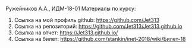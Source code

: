 Ружейников А.А., ИДМ-18-01
Материалы по курсу:

1. Ссылка на мой профиль github: https://github.com/Jet313
2. Ссылка на репозиторий: https://github.com/Jet313/Jet313.github.io
3. Ссылка на отчет: https://Jet313.github.io/
4. Ссылка на билет: https://github.com/stankin/inet-2018/wiki/Билет-18
